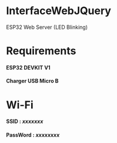 # InterfaceWebJQuery
ESP32 Web Server (LED Blinking)

# Requirements
#### ESP32 DEVKIT V1
#### Charger USB Micro B  

# Wi-Fi
#### SSID : ***xxxxxxx***
#### PassWord : ***xxxxxxxx***
